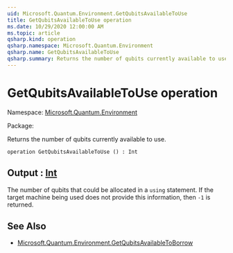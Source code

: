```yaml
---
uid: Microsoft.Quantum.Environment.GetQubitsAvailableToUse
title: GetQubitsAvailableToUse operation
ms.date: 10/29/2020 12:00:00 AM
ms.topic: article
qsharp.kind: operation
qsharp.namespace: Microsoft.Quantum.Environment
qsharp.name: GetQubitsAvailableToUse
qsharp.summary: Returns the number of qubits currently available to use.
---
```


# GetQubitsAvailableToUse operation

Namespace: [Microsoft.Quantum.Environment](xref:Microsoft.Quantum.Environment)

Package: [](https://nuget.org/packages/)


Returns the number of qubits currently available to use.

```qsharp
operation GetQubitsAvailableToUse () : Int
```


## Output : [Int](xref:microsoft.quantum.lang-ref.int)

The number of qubits that could be allocated in a `using` statement.If the target machine being used does not provide this information, then`-1` is returned.

## See Also

- [Microsoft.Quantum.Environment.GetQubitsAvailableToBorrow](xref:Microsoft.Quantum.Environment.GetQubitsAvailableToBorrow)